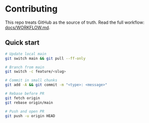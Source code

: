 # Contributing

This repo treats GitHub as the source of truth. Read the full workflow: [docs/WORKFLOW.md](docs/WORKFLOW.md).

## Quick start
```bash
# Update local main
git switch main && git pull --ff-only

# Branch from main
git switch -c feature/<slug>

# Commit in small chunks
git add -A && git commit -m "<type>: <message>"

# Rebase before PR
git fetch origin
git rebase origin/main

# Push and open PR
git push -u origin HEAD
